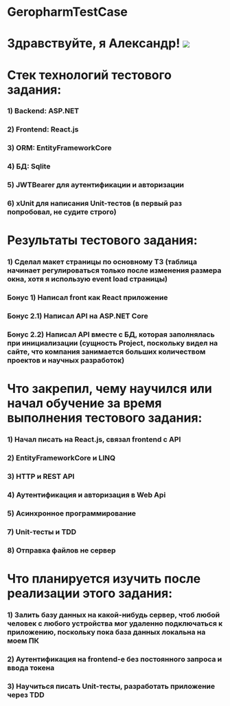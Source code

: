 # GeropharmTestCase
# Здравствуйте, я Александр! ![](https://github.com/blackcater/blackcater/raw/main/images/Hi.gif) 
# Стек технологий тестового задания:
### 1) Backend: ASP.NET
### 2) Frontend: React.js
### 3) ORM: EntityFrameworkCore
### 4) БД: Sqlite
### 5) JWTBearer для аутентификации и авторизации
### 6) xUnit для написания Unit-тестов (в первый раз попробовал, не судите строго)

# Результаты тестового задания: 
### 1) Сделал макет страницы по основному ТЗ (таблица начинает регулироваться только после изменения размера окна, хотя я использую event load страницы)
### Бонус 1) Написал front как React приложение
### Бонус 2.1) Написал API на ASP.NET Core
### Бонус 2.2) Написал API вместе с БД, которая заполнялась при инициализации (сущность Project, поскольку видел на сайте, что компания занимается больших количеством проектов и научных разработок)

# Что закрепил, чему научился или начал обучение за время выполнения тестового задания:
### 1) Начал писать на React.js, связал frontend с API
### 2) EntityFrameworkCore и LINQ
### 3) HTTP и REST API
### 4) Аутентификация и авторизация в Web Api
### 5) Асинхронное программирование
### 7) Unit-тесты и TDD
### 8) Отправка файлов не сервер

# Что планируется изучить после реализации этого задания: 
### 1) Залить базу данных на какой-нибудь сервер, чтоб любой человек с любого устройства мог удаленно подключаться к приложению, поскольку пока база данных локальна на моем ПК
### 2) Аутентификация на frontend-e без постоянного запроса и ввода токена
### 3) Научиться писать Unit-тесты, разработать приложение через TDD
